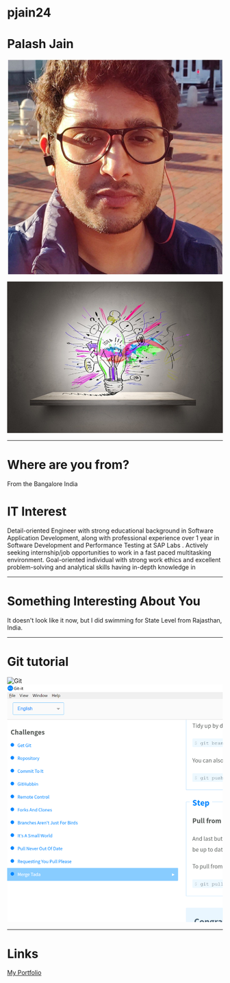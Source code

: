 
# pjain24
<h1> Palash Jain</h1>

![MyName](images/Name.jpg "Palash Jain")

![MyHobby](images/Hobby.jpeg "Hobby")
***
# Where are you from?

From the Bangalore India

# IT Interest

Detail-oriented Engineer with strong educational background in Software Application Development, along with professional experience over 1 year in Software Development and Performance Testing at SAP Labs . Actively seeking internship/job opportunities to work in a fast paced multitasking environment. Goal-oriented individual with strong work ethics and excellent problem-solving and analytical skills having in-depth knowledge in 

***
# Something Interesting About You

It doesn't look like it now, but I did swimming for State Level from Rajasthan, India.  
***
# Git tutorial

![Git ](images/git.jpeg "version")
![Git Tutorial](images/badge.PNG "Result")

***
# Links
[My Portfolio](https://palashjain2801.github.io/Palash_Portfolio-/)
